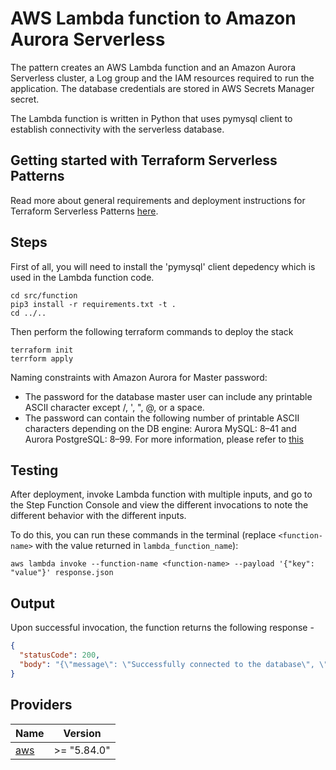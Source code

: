 # AWS Lambda function to Amazon Aurora Serverless

The pattern creates an AWS Lambda function and an Amazon Aurora Serverless cluster, a Log group and the IAM resources required to run the application. The database credentials are stored in AWS Secrets Manager secret.

The Lambda function is written in Python that uses pymysql client to establish connectivity with the serverless database.

## Getting started with Terraform Serverless Patterns

Read more about general requirements and deployment instructions for Terraform Serverless Patterns [here](https://github.com/aws-samples/serverless-patterns/blob/main/terraform-fixtures/docs/README.md).

## Steps

First of all, you will need to install the 'pymysql' client depedency which is used in the Lambda function code.
```shell
cd src/function
pip3 install -r requirements.txt -t .
cd ../..
```
Then perform the following terraform commands to deploy the stack
```shell
terraform init
terrform apply
```

Naming constraints with Amazon Aurora for Master password:
- The password for the database master user can include any printable ASCII character except /, ', ", @, or a space.
- The password can contain the following number of printable ASCII characters depending on the DB engine: Aurora MySQL: 8–41 and Aurora PostgreSQL: 8–99.
For more information, please refer to [this](https://docs.aws.amazon.com/AmazonRDS/latest/AuroraUserGuide/CHAP_Limits.html#RDS_Limits.Constraints)



## Testing

After deployment, invoke Lambda function with multiple inputs, and go to the Step Function Console and view the different invocations to note the different behavior with the different inputs.

To do this, you can run these commands in the terminal (replace `<function-name>` with the value returned in `lambda_function_name`):

```shell
aws lambda invoke --function-name <function-name> --payload '{"key": "value"}' response.json
```
## Output

Upon successful invocation, the function returns the following response -

```json
{
  "statusCode": 200,
  "body": "{\"message\": \"Successfully connected to the database\", \"database\": \"mydb\", \"host\": \"aurora-serverless-cluster.cluster-cna4c0mg426r.us-east-1.rds.amazonaws.com\"}"
}
```

## Providers

| Name | Version |
|------|---------|
| <a name="provider_aws"></a> [aws](#provider\_aws) | >= "5.84.0" |